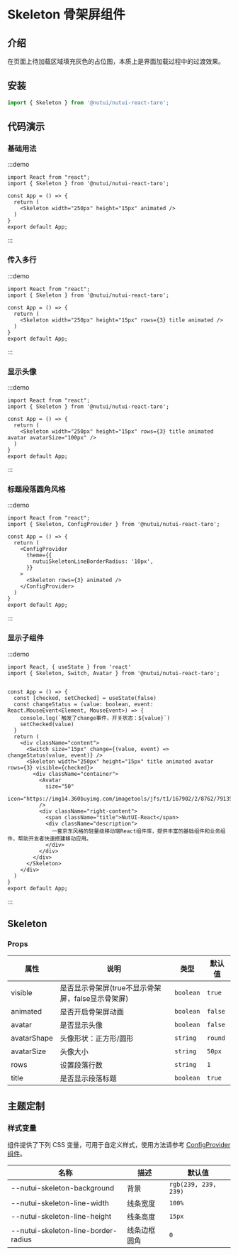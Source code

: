 # Skeleton 骨架屏组件

## 介绍

在页面上待加载区域填充灰色的占位图，本质上是界面加载过程中的过渡效果。

## 安装

```ts
import { Skeleton } from '@nutui/nutui-react-taro';
```

## 代码演示

### 基础用法

:::demo

```tsx
import React from "react";
import { Skeleton } from '@nutui/nutui-react-taro';

const App = () => {
  return (
    <Skeleton width="250px" height="15px" animated />
  )
}
export default App;
```

:::

### 传入多行

:::demo

```tsx
import React from "react";
import { Skeleton } from '@nutui/nutui-react-taro';

const App = () => {
  return (
    <Skeleton width="250px" height="15px" rows={3} title animated />
  )
}
export default App;
```

:::

### 显示头像

:::demo

```tsx
import React from "react";
import { Skeleton } from '@nutui/nutui-react-taro';

const App = () => {
  return (
    <Skeleton width="250px" height="15px" rows={3} title animated avatar avatarSize="100px" />
  )
}
export default App;
```

:::

### 标题段落圆角风格

:::demo

```tsx
import React from "react";
import { Skeleton, ConfigProvider } from '@nutui/nutui-react-taro';

const App = () => {
  return (
    <ConfigProvider
      theme={{
        nutuiSkeletonLineBorderRadius: '10px',
      }}
    >
      <Skeleton rows={3} animated />
    </ConfigProvider>
  )
}
export default App;
```

:::

### 显示子组件

:::demo

```tsx
import React, { useState } from 'react'
import { Skeleton, Switch, Avatar } from '@nutui/nutui-react-taro';


const App = () => {
  const [checked, setChecked] = useState(false)
  const changeStatus = (value: boolean, event: React.MouseEvent<Element, MouseEvent>) => {
    console.log(`触发了change事件，开关状态：${value}`)
    setChecked(value)
  }
  return (
    <div className="content">
      <Switch size="15px" change={(value, event) => changeStatus(value, event)} />
      <Skeleton width="250px" height="15px" title animated avatar rows={3} visible={checked}>
        <div className="container">
          <Avatar
            size="50"
            icon="https://img14.360buyimg.com/imagetools/jfs/t1/167902/2/8762/791358/603742d7E9b4275e3/e09d8f9a8bf4c0ef.png"
          />
          <div className="right-content">
            <span className="title">NutUI-React</span>
            <div className="description">
              一套京东风格的轻量级移动端React组件库，提供丰富的基础组件和业务组件，帮助开发者快速搭建移动应用。
            </div>
          </div>
        </div>
      </Skeleton>
    </div>
  )
}
export default App;
```

:::

## Skeleton

### Props

| 属性 | 说明 | 类型 | 默认值 |
| --- | --- | --- | --- |
| visible | 是否显示骨架屏(true不显示骨架屏，false显示骨架屏) | `boolean` | `true` |
| animated | 是否开启骨架屏动画 | `boolean` | `false` |
| avatar | 是否显示头像 | `boolean` | `false` |
| avatarShape | 头像形状：正方形/圆形 | `string` | `round` |
| avatarSize | 头像大小 | `string` | `50px` |
| rows | 设置段落行数 | `string` | `1` |
| title | 是否显示段落标题 | `boolean` | `true` |

## 主题定制

### 样式变量

组件提供了下列 CSS 变量，可用于自定义样式，使用方法请参考 [ConfigProvider 组件](#/zh-CN/component/configprovider)。

| 名称 | 描述 | 默认值 |
| --- | --- | --- |
| \--nutui-skeleton-background | 背景 | `rgb(239, 239, 239)` |
| \--nutui-skeleton-line-width | 线条宽度 | `100%` |
| \--nutui-skeleton-line-height | 线条高度 | `15px` |
| \--nutui-skeleton-line-border-radius | 线条边框圆角 | `0` |
